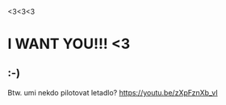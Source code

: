 <3<3<3


I WANT YOU!!! <3
================

:-)
---

Btw. umi nekdo pilotovat letadlo?
https://youtu.be/zXpFznXb_vI
